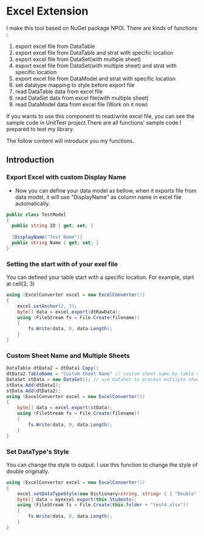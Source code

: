 # Excel Extension

I make this tool based on NuGet package NPOI.
There are kinds of functions :

1. export excel file from DataTable
2. export excel file from DataTable and strat with specific location
3. export excel file from DataSet(with multiple sheet)
4. export excel file from DataSet(with multiple sheet) and strat with specific location
5. export excel file from DataModel and strat with specific location
6. set datatype mapping to style before export file
7. read DataTable data from excel file
8. read DataSet data from excel file(with multiple sheet)
9. read DataModel data from excel file (Work on it now)

If you wants to use this component to read/write excel file, you can see the sample code in UnitTest project.There are all functions' sample code I prepared to test my library.

The follow content will introduce you my functions.

## Introduction

### Export Excel with custom Display Name

* Now you can define your data model as bellow, when it exports file from data model, it will use "DisplayName" as column name in excel file automatically.

```csharp
public class TestModel
{
  public string ID { get; set; }
  
  [DisplayName("Test Name")]
  public string Name { get; set; }
}
```

### Setting the start with of your exel file

You can defined your table start with a specific location.
For example, start at cell(2, 3)

```csharp
using (ExcelConverter excel = new ExcelConverter())
{
    excel.setAnchor(2, 3);
    byte[] data = excel.export(dtRawData);
    using (FileStream fs = File.Create(filename))
    {
        fs.Write(data, 0, data.Length);
    }
}
```

### Custom Sheet Name and Multiple Sheets

```csharp
DataTable dtData2 = dtData1.Copy()
dtData2.TableName = "Custom Sheet Name" // custom sheet name by table name
DataSet stData = new DataSet(); // use DataSet to process multiple sheets
stData.Add(dtData1);
stData.Add(dtData2);
using (ExcelConverter excel = new ExcelConverter())
{
    byte[] data = excel.export(stData);
    using (FileStream fs = File.Create(filename))
    {
        fs.Write(data, 0, data.Length);
    }
}
```

### Set DataType's Style

You can change the style to output.
I use this function to change the style of double originally.

```csharp
using (ExcelConverter excel = new ExcelConverter())
{
    excel.setDataTypeStyle(new Dictionary<string, string> { { "Double", "#,##0.0000" } });
    byte[] data = myexcel.export(this.Students);
    using (FileStream fs = File.Create(this.folder + "test4.xlsx"))
    {
        fs.Write(data, 0, data.Length);
    }
}
```
